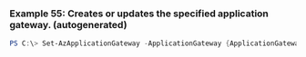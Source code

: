 
### Example 55: Creates or updates the specified application gateway. (autogenerated)
```powershell
PS C:\> Set-AzApplicationGateway -ApplicationGateway {ApplicationGateway}


